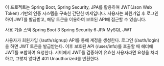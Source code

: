 이 프로젝트는 Spring Boot, Spring Security, JPA를 활용하여 JWT(Json Web Token) 기반의 인증 시스템을 구축한 간단한 예제입니다. 사용자는 회원가입 후 로그인하여 JWT를 발급받고, 해당 토큰을 이용하여 보호된 API에 접근할 수 있습니다.

사용 기술 스택
Spring Boot 3
Spring Security 6
JPA 
MySQL
JWT

사용자가 회원가입 (/auth/signup) API를 통해 계정을 생성한다.
로그인 (/auth/login)을 하면 JWT 토큰을 발급받는다.
이후 보호된 API (/user/info)를 호출할 때 헤더에 JWT를 포함하여 요청한다.
서버에서 JWT를 검증하여 유효한 사용자라면 요청을 처리하고, 그렇지 않다면 401 Unauthorized를 반환한다.

